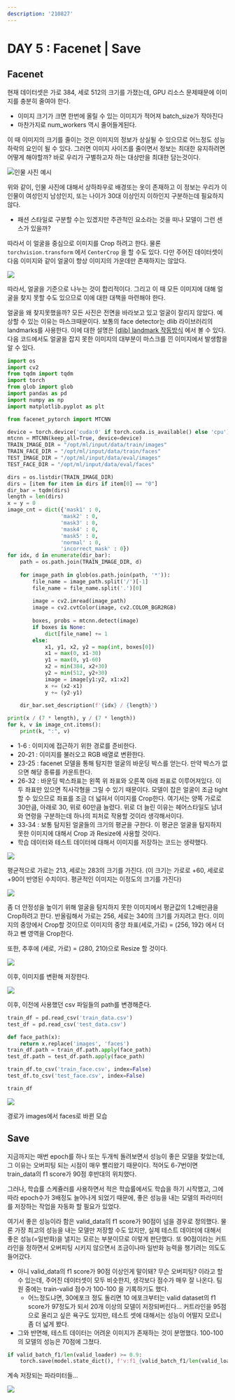 ```yaml
---
description: '210827'
---
```


# DAY 5 :  Facenet \| Save

## Facenet

현재 데이터셋은 가로 384, 세로 512의 크기를 가졌는데, GPU 리소스 문제때문에 이미지를 충분히 줄여야 한다.

* 이미지 크기가 크면 한번에 올릴 수 있는 이미지가 적어져 batch\_size가 작아진다
* 마찬가지로 num\_workers 역시 줄어들게된다.

이 때 이미지의 크기를 줄이는 것은 이미지의 정보가 상실될 수 있으므로 어느정도 성능 하락의 요인이 될 수 있다. 그러면 이미지 사이즈를 줄이면서 정보는 최대한 유지하려면 어떻게 해야할까? 바로 우리가 구별하고자 하는 대상만을 최대한 담는것이다.

![&#xC778;&#xBB3C; &#xC0AC;&#xC9C4; &#xC608;&#xC2DC;](../../../.gitbook/assets/image%20%281020%29.png)

위와 같이, 인물 사진에 대해서 상하좌우로 배경또는 옷이 존재하고 이 정보는 우리가 이 인물이 여성인지 남성인지, 또는 나이가 30대 이상인지 이하인지 구분하는데 필요하지 않다.

* 패션 스타일로 구분할 수는 있겠지만 주관적인 요소라는 것을 떠나 모델이 그런 센스가 있을까?

따라서 이 얼굴을 중심으로 이미지를 Crop 하려고 한다. 물론 `torchvision.transform` 에서 `CenterCrop` 을 할 수도 있다. 다만 주어진 데이터셋이 다음 이미지와 같이 얼굴이 항상 이미지의 가운데만 존재하지는 않았다.

![](../../../.gitbook/assets/image%20%281016%29.png)

따라서, 얼굴을 기준으로 나누는 것이 합리적이다. 그리고 이 때 모든 이미지에 대해 얼굴을 찾지 못할 수도 있으므로 이에 대한 대책을 마련해야 한다.

얼굴을 왜 찾지못했을까? 모든 사진은 전면을 바라보고 있고 얼굴이 잘리지 않았다. 예상할 수 있는 이유는 마스크때문이다. 보통의 face detector는 dlib 라이브러리의 landmarks를 사용한다. 이에 대한 설명은 [\[dlib\] landmark 작동방식](https://sangmandu.gitbook.io/til/2021/mar/28) 에서 볼 수 있다. 다음 코드에서도 얼굴을 잡지 못한 이미지의 대부분이 마스크를 낀 이미지에서 발생함을 알 수 있다.

```python
import os
import cv2
from tqdm import tqdm
import torch
from glob import glob
import pandas as pd
import numpy as np
import matplotlib.pyplot as plt

from facenet_pytorch import MTCNN

device = torch.device('cuda:0' if torch.cuda.is_available() else 'cpu')
mtcnn = MTCNN(keep_all=True, device=device)
TRAIN_IMAGE_DIR = "/opt/ml/input/data/train/images"
TRAIN_FACE_DIR = "/opt/ml/input/data/train/faces"
TEST_IMAGE_DIR = "/opt/ml/input/data/eval/images"
TEST_FACE_DIR = "/opt/ml/input/data/eval/faces"
```

```python
dirs = os.listdir(TRAIN_IMAGE_DIR)
dirs = [item for item in dirs if item[0] == "0"]
dir_bar = tqdm(dirs)
length = len(dirs)
x = y = 0
image_cnt = dict({'mask1' : 0,
                 'mask2' : 0,
                 'mask3' : 0,
                 'mask4' : 0,
                 'mask5' : 0,
                 'normal' : 0,
                 'incorrect_mask' : 0})
for idx, d in enumerate(dir_bar):
    path = os.path.join(TRAIN_IMAGE_DIR, d)
    
    for image_path in glob(os.path.join(path, '*')):
        file_name = image_path.split('/')[-1]
        file_name = file_name.split('.')[0]
        
        image = cv2.imread(image_path)
        image = cv2.cvtColor(image, cv2.COLOR_BGR2RGB)
    
        boxes, probs = mtcnn.detect(image)
        if boxes is None:
            dict[file_name] += 1
        else:
            x1, y1, x2, y2 = map(int, boxes[0])
            x1 = max(0, x1-30)
            y1 = max(0, y1-60)
            x2 = min(384, x2+30)
            y2 = min(512, y2+30)
            image = image[y1:y2, x1:x2]
            x += (x2-x1) 
            y += (y2-y1) 

    dir_bar.set_description(f'{idx} / {length}')
    
print(x / (7 * length), y / (7 * length))
for k, v in image_cnt.items():
    print(k, ":", v)
```

* 1-6 : 이미지에 접근하기 위한 경로를 준비한다.
* 20-21 : 이미지를 불러오고 RGB 배열로 변환한다.
* 23-25 : facenet 모델을 통해 탐지한 얼굴의 바운딩 박스를 얻는다. 만약 박스가 없으면 해당 종류를 카운트한다.
* 26-32 : 바운딩 박스좌표는 왼쪽 위 좌표와 오른쪽 아래 좌표로 이루어져있다. 이 두 좌표만 있으면 직사각형을 그릴 수 있기 때문이다. 모델이 잡은 얼굴이 조금 tight 할 수 있으므로 좌표를 조금 더 넓혀서 이미지를 Crop한다. 여기서는 양쪽 가로로 30만큼, 아래로 30, 위로 60만큼 늘렸다. 위로 더 늘린 이유는 헤어스타일도 남녀와 연령을 구분하는데 하나의 피처로 작용할 것이라 생각해서이다.
* 33-34 : 보통 탐지된 얼굴들의 크기의 평균을 구한다. 이 평균은 얼굴을 탐지하지 못한 이미지에 대해서 Crop 과 Resize에 사용할 것이다.
* 학습 데이터와 테스트 데이터에 대해서 이미지를 저장하는 코드는 생략했다.

![](../../../.gitbook/assets/image%20%281018%29.png)

평균적으로 가로는 213, 세로는 283의 크기를 가진다. \(이 크기는 가로로 +60, 세로로 +90이 반영된 수치이다. 평균적인 이미지는 이정도의 크기를 가진다\)

![](../../../.gitbook/assets/image%20%281015%29.png)

좀 더 안정성을 높이기 위해 얼굴을 탐지하지 못한 이미지에서 평균값의 1.2배만큼을 Crop하려고 한다. 반올림해서 가로는 256, 세로는 340의 크기를 가지려고 한다. 이미지의 중앙에서 Crop할 것이므로 이미지의 중앙 좌표\(세로,가로\) = \(256, 192\) 에서 더하고 뺀 영역을 Crop한다.

또한, 추후에 \(세로, 가로\) = \(280, 210\)으로 Resize 할 것이다.

![](../../../.gitbook/assets/image%20%281017%29.png)

이후, 이미지를 변환해 저장한다.

![](../../../.gitbook/assets/image%20%281019%29.png)



이후, 이전에 사용했던 csv 파일들의 path를 변경해준다.

```python
train_df = pd.read_csv('train_data.csv')
test_df = pd.read_csv('test_data.csv')

def face_path(x):
    return x.replace('images', 'faces')
train_df.path = train_df.path.apply(face_path)
test_df.path = test_df.path.apply(face_path)

train_df.to_csv('train_face.csv', index=False)
test_df.to_csv('test_face.csv', index=False)

train_df
```

![](../../../.gitbook/assets/image%20%281014%29.png)

경로가 images에서 faces로 바뀐 모습





## Save

지금까지는 매번 epoch를 하나 또는 두개씩 돌려보면서 성능이 좋은 모델을 찾았는데, 그 이유는 오버피팅 되는 시점이 매우 빨리왔기 때문이다. 적어도 6-7번이면 train\_data의 f1 score가 90점 후반대의 위치했다.

그러나, 학습률 스케쥴러를 사용하면서 적은 학습률에서도 학습을 하기 시작했고, 그에 따라 epoch수가 3배정도 늘어나게 되었기 때문에, 좋은 성능을 내는 모델의 파라미터를 저장하는 작업을 자동화 할 필요가 있었다.

여기서 좋은 성능이라 함은 valid\_data의 f1 score가 90점이 넘을 경우로 정의했다. 물론 가장 최고의 성능을 내는 모델만 저장할 수도 있지만, 실제 테스트 데이터에 대해서 좋은 성능\(=일반화\)을 낼지는 모르는 부분이므로 이렇게 판단했다. 또 90점이라는 커트라인을 정하면서 오버피팅 시키지 않으면서 조금이나마 일반화 능력을 챙기려는 의도도 들어갔다.

* 아니 valid\_data의 f1 score가 90점 이상인게 말이돼? 무슨 오버피팅? 이라고 할 수 있는데, 주어진 데이터셋이 모두 비슷한지, 생각보다 점수가 매우 잘 나온다. 팀원 중에는 train-valid 점수가 100-100 을 기록하기도 했다.
  * 어느정도냐면, 30에포크 정도 돌리면 10 에포크부터는 valid dataset의 f1 score가 97정도가 되서 20개 이상의 모델이 저장되버린다... 커트라인을 95점으로 올리고 싶은 욕구도 있지만, 테스트 셋에 대해서는 성능이 어떨지 모르니 좀 더 넓게 봤다.
* 그와 반면해, 테스트 데이터는 어려운 이미지가 존재하는 것이 분명했다. 100-100의 모델의 성능은 70점에 그쳤다.

```python
if valid_batch_f1/len(valid_loader) >= 0.9:
    torch.save(model.state_dict(), f'v:f1_{valid_batch_f1/len(valid_loader):.3f}_t:f1_{train_batch_f1/len(train_loader):.5f}_efficientnet_b4_state_dict.pt')  # 모델 객체의 state_dict 저장
```

계속 저장되는 파라미터들...

![](../../../.gitbook/assets/image%20%281026%29.png)

